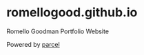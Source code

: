 # romellogood.github.io

Romello Goodman Portfolio Website

Powered by [parcel](https://parceljs.org/)
